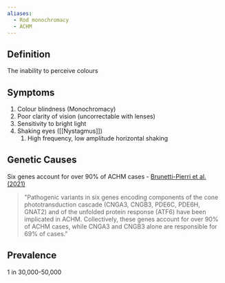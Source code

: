 ```yaml
---
aliases:
  - Rod monochromacy
  - ACHM
---
```


## Definition

The inability to perceive colours

## Symptoms

1. Colour blindness (Monochromacy)
2. Poor clarity of vision (uncorrectable with lenses)
3. Sensitivity to bright light
4. Shaking eyes ([[Nystagmus]])
	1. High frequency, low amplitude horizontal shaking

## Genetic Causes

Six genes account for over 90% of ACHM cases - [Brunetti-Pierri  et al. (2021)](https://pmc.ncbi.nlm.nih.gov/articles/PMC7914547/#sec3-ijms-22-01681:~:text=Pathogenic%20variants%20in,cases%20%5B19%5D.)

 > "Pathogenic variants in six genes encoding components of the cone phototransduction cascade (CNGA3, CNGB3, PDE6C, PDE6H, GNAT2) and of the unfolded protein response (ATF6) have been implicated in ACHM. Collectively, these genes account for over 90% of ACHM cases, while CNGA3 and CNGB3 alone are responsible for 69% of cases."

## Prevalence

1 in 30,000-50,000 